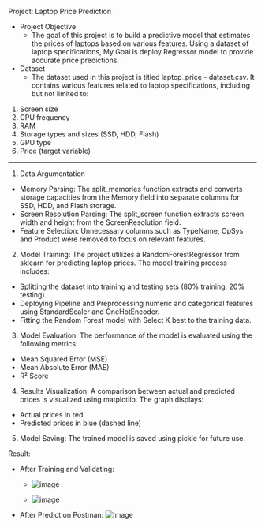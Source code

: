 Project: Laptop Price Prediction
- Project Objective
  -  The goal of this project is to build a predictive model that estimates the prices of laptops based on various features. Using a dataset of laptop specifications, My Goal is deploy Regressor model to provide accurate price predictions.
- Dataset
  - The dataset used in this project is titled laptop_price - dataset.csv. It contains various features related to laptop specifications, including but not limited to:
1. Screen size
2. CPU frequency
3. RAM
4. Storage types and sizes (SSD, HDD, Flash)
5. GPU type
6. Price (target variable)
----------------------------------
1. Data Argumentation
- Memory Parsing: The split_memories function extracts and converts storage capacities from the Memory field into separate columns for SSD, HDD, and Flash storage.
- Screen Resolution Parsing: The split_screen function extracts screen width and height from the ScreenResolution field.
- Feature Selection: Unnecessary columns such as TypeName, OpSys and Product were removed to focus on relevant features.
2. Model Training: The project utilizes a RandomForestRegressor from sklearn for predicting laptop prices. The model training process includes:
  - Splitting the dataset into training and testing sets (80% training, 20% testing).
  - Deploying Pipeline and Preprocessing numeric and categorical features using StandardScaler and OneHotEncoder.
  - Fitting the Random Forest model with Select K best to the training data.
3. Model Evaluation: The performance of the model is evaluated using the following metrics:
  - Mean Squared Error (MSE)
  - Mean Absolute Error (MAE)
  - R² Score  
4. Results Visualization: A comparison between actual and predicted prices is visualized using matplotlib. The graph displays:
  - Actual prices in red
  - Predicted prices in blue (dashed line)
5. Model Saving: The trained model is saved using pickle for future use.

Result:
- After Training and Validating:
  - ![image](https://github.com/user-attachments/assets/f764e4d8-662c-4af9-b6ba-aa306b32a2b8)


  - ![image](https://github.com/user-attachments/assets/12310ad0-0431-4dcc-8958-4b93295a16b2)



- After Predict on Postman:
![image](https://github.com/user-attachments/assets/a2b58422-a196-48f4-afcc-926a9112eb75)



